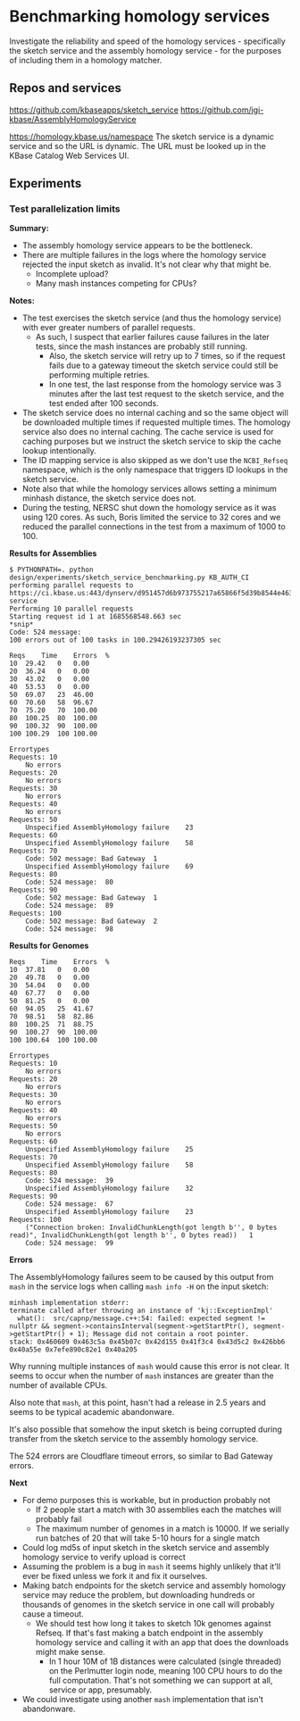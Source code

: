 # Benchmarking homology services

Investigate the reliability and speed of the homology services - specifically the sketch
service and the assembly homology service - for the purposes of including them in a homology
matcher.

## Repos and services

https://github.com/kbaseapps/sketch_service
https://github.com/jgi-kbase/AssemblyHomologyService

https://homology.kbase.us/namespace
The sketch service is a dynamic service and so the URL is dynamic. The URL must be looked up
in the KBase Catalog Web Services UI.

## Experiments

### Test parallelization limits

**Summary:**
* The assembly homology service appears to be the bottleneck. 
* There are multiple failures in the logs where the homology service rejected the input sketch
  as invalid. It's not clear why that might be.
  * Incomplete upload?
  * Many mash instances competing for CPUs?

**Notes:**
* The test exercises the sketch service (and thus the homology service) with ever greater
  numbers of parallel requests.
  * As such, I suspect that earlier failures cause failures in the later tests, since the mash
    instances are probably still running.
    * Also, the sketch service will retry up to 7 times, so if the request fails due to a
      gateway timeout the sketch service could still be performing multiple retries.
    * In one test, the last response from the homology service was 3 minutes after the last
      test request to the sketch service, and the test ended after 100 seconds.
* The sketch service does no internal caching and so the same object will be downloaded
  multiple times if requested multiple times. The homology service also does no internal caching.
  The cache service is used for caching purposes but we instruct the sketch service to skip
  the cache lookup intentionally.
* The ID mapping service is also skipped as we don't use the `NCBI_Refseq` namespace, which is
  the only namespace that triggers ID lookups in the sketch service.
* Note also that while the homology services allows setting a minimum minhash distance, the sketch
  service does not.
* During the testing, NERSC shut down the homology service as it was using 120 cores. As
  such, Boris limited the service to 32 cores and we reduced the parallel connections in the test
  from a maximum of 1000 to 100.

**Results for Assemblies**
```
$ PYTHONPATH=. python design/experiments/sketch_service_benchmarking.py KB_AUTH_CI
performing parallel requests to https://ci.kbase.us:443/dynserv/d951457d6b973755217a65866f5d39b8544e4632.sketch-service
Performing 10 parallel requests
Starting request id 1 at 1685568548.663 sec
*snip*
Code: 524 message: 
100 errors out of 100 tasks in 100.29426193237305 sec

Reqs	Time	Errors	%
10	29.42	0	0.00
20	36.24	0	0.00
30	43.02	0	0.00
40	53.53	0	0.00
50	69.07	23	46.00
60	70.60	58	96.67
70	75.20	70	100.00
80	100.25	80	100.00
90	100.32	90	100.00
100	100.29	100	100.00

Errortypes
Requests: 10
	No errors
Requests: 20
	No errors
Requests: 30
	No errors
Requests: 40
	No errors
Requests: 50
	Unspecified AssemblyHomology failure	23
Requests: 60
	Unspecified AssemblyHomology failure	58
Requests: 70
	Code: 502 message: Bad Gateway	1
	Unspecified AssemblyHomology failure	69
Requests: 80
	Code: 524 message: 	80
Requests: 90
	Code: 502 message: Bad Gateway	1
	Code: 524 message: 	89
Requests: 100
	Code: 502 message: Bad Gateway	2
	Code: 524 message: 	98
```

**Results for Genomes**
```
Reqs	Time	Errors	%
10	37.81	0	0.00
20	49.78	0	0.00
30	54.04	0	0.00
40	67.77	0	0.00
50	81.25	0	0.00
60	94.05	25	41.67
70	98.51	58	82.86
80	100.25	71	88.75
90	100.27	90	100.00
100	100.64	100	100.00

Errortypes
Requests: 10
	No errors
Requests: 20
	No errors
Requests: 30
	No errors
Requests: 40
	No errors
Requests: 50
	No errors
Requests: 60
	Unspecified AssemblyHomology failure	25
Requests: 70
	Unspecified AssemblyHomology failure	58
Requests: 80
	Code: 524 message: 	39
	Unspecified AssemblyHomology failure	32
Requests: 90
	Code: 524 message: 	67
	Unspecified AssemblyHomology failure	23
Requests: 100
	("Connection broken: InvalidChunkLength(got length b'', 0 bytes read)", InvalidChunkLength(got length b'', 0 bytes read))	1
	Code: 524 message: 	99
```

**Errors**

The AssemblyHomology failures seem to be caused by this output from `mash` in the service logs
when calling `mash info -H` on the input sketch:
```
minhash implementation stderr:
terminate called after throwing an instance of 'kj::ExceptionImpl'
  what():  src/capnp/message.c++:54: failed: expected segment != nullptr && segment->containsInterval(segment->getStartPtr(), segment->getStartPtr() + 1); Message did not contain a root pointer.
stack: 0x460609 0x463c5a 0x45b07c 0x42d155 0x41f3c4 0x43d5c2 0x426bb6 0x40a55e 0x7efe890c82e1 0x40a205
```

Why running multiple instances of `mash` would cause this error is not clear. It seems to occur
when the number of `mash` instances are greater than the number of available CPUs.

Also note that `mash`, at this point, hasn't had a release in 2.5 years and seems to be typical
academic abandonware.

It's also possible that somehow the input sketch is being corrupted during transfer from the
sketch service to the assembly homology service.

The 524 errors are Cloudflare timeout errors, so similar to Bad Gateway errors.

**Next**

* For demo purposes this is workable, but in production probably not
  * If 2 people start a match with 30 assemblies each the matches will probably fail
  * The maximum number of genomes in a match is 10000. If we serially run batches of 20 that will
    take 5-10 hours for a single match
* Could log md5s of input sketch in the sketch service and assembly homology service to verify
  upload is correct
* Assuming the problem is a bug in `mash` it seems highly unlikely that it'll ever be fixed
  unless we fork it and fix it ourselves.
* Making batch endpoints for the sketch service and assembly homology service may reduce the
  problem, but downloading hundreds or thousands of genomes in the sketch service in one call
  will probably cause a timeout.
  * We should test how long it takes to sketch 10k genomes against Refseq. If that's fast
    making a batch endpoint in the assembly homology service and calling it with an app that does
    the downloads might make sense.
    * In 1 hour 10M of 1B distances were calculated (single threaded) on the Perlmutter login node,
      meaning 100 CPU hours to do the full computation. That's not something we can support
      at all, service or app, presumably.
* We could investigate using another `mash` implementation that isn't abandonware.




